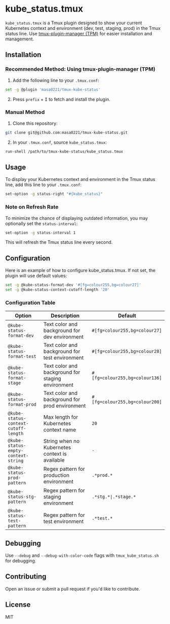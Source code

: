 # kube_status.tmux

`kube_status.tmux` is a Tmux plugin designed to show your current Kubernetes context and environment (dev, test, staging, prod) in the Tmux status line. Use [tmux-plugin-manager (TPM)](https://github.com/tmux-plugins/tpm) for easier installation and management.

## Installation

### Recommended Method: Using tmux-plugin-manager (TPM)

1. Add the following line to your `.tmux.conf`:

```bash
set -g @plugin 'masa0221/tmux-kube-status'
```

2. Press `prefix` + <kbd>I</kbd> to fetch and install the plugin.

### Manual Method

1. Clone this repository:

```bash
git clone git@github.com:masa0221/tmux-kube-status.git
```

2. In your `.tmux.conf`, source `kube_status.tmux`:

```bash
run-shell /path/to/tmux-kube-status/kube_status.tmux
```

## Usage

To display your Kubernetes context and environment in the Tmux status line, add this line to your `.tmux.conf`:

```bash
set-option -g status-right "#{kube_status}"
```

### Note on Refresh Rate

To minimize the chance of displaying outdated information, you may optionally set the `status-interval`:

```bash
set-option -g status-interval 1
```

This will refresh the Tmux status line every second.


## Configuration

Here is an example of how to configure kube_status.tmux. If not set, the plugin will use default values:

```bash
set -g @kube-status-format-dev '#[fg=colour255,bg=colour27]'
set -g @kube-status-context-cutoff-length '20'
```

### Configuration Table

| Option                              | Description                                          | Default              |
|-------------------------------------|------------------------------------------------------|----------------------|
| `@kube-status-format-dev`           | Text color and background for dev environment        | `#[fg=colour255,bg=colour27]` |
| `@kube-status-format-test`          | Text color and background for test environment       | `#[fg=colour255,bg=colour28]` |
| `@kube-status-format-stage`         | Text color and background for staging environment    | `#[fg=colour255,bg=colour136]` |
| `@kube-status-format-prod`          | Text color and background for prod environment       | `#[fg=colour255,bg=colour200]` |
| `@kube-status-context-cutoff-length`| Max length for Kubernetes context name               | `20`                  |
| `@kube-status-empty-context-string` | String when no Kubernetes context is available       | `-`                   |
| `@kube-status-prod-pattern`         | Regex pattern for production environment             | `.*prod.*`            |
| `@kube-status-stg-pattern`          | Regex pattern for staging environment                | `.*stg.*\|.*stage.*`  |
| `@kube-status-test-pattern`         | Regex pattern for test environment                   | `.*test.*`            |

## Debugging

Use `--debug` and `--debug-with-color-code` flags with `tmux_kube_status.sh` for debugging.

## Contributing

Open an issue or submit a pull request if you'd like to contribute.

## License

MIT
